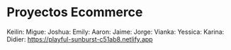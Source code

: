 # Proyectos Ecommerce

Keilin: 
Migue: 
Joshua:
Emily:
Aaron:
Jaime:
Jorge:
Vianka:
Yessica:
Karina: 
Didier: https://playful-sunburst-c51ab8.netlify.app
